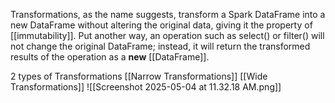 Transformations, as the name suggests, transform a Spark DataFrame into a new DataFrame without altering the original data, giving it the property of [[immutability]]. Put another way, an operation such as select() or filter() will not change the original DataFrame; instead, it will return the transformed results of the operation as a **new** [[DataFrame]].

2 types of Transformations
[[Narrow Transformations]]
[[Wide Transformations]]
![[Screenshot 2025-05-04 at 11.32.18 AM.png]]
